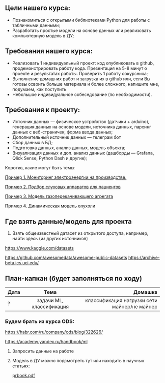 
## Цели нашего курса:

- Познакомиться с открытыми библиотеками Python для работы с табличными данными;
- Разработать простые модели на основе данных или реализовать компьютерную модель в ДУ;

## Требования нашего курса:

- Реализовать 1 индивидуальный проект: код опубликовать в github, продемонстрировать работу кода. Презентация на 5-8 минут о проекте и результатах работы. Проверить 1 работу сокурсника;
- Выполнение домашних работ и загрузка их в github или, если Вы готовы освоить больше материала и более сложного, напишите мне, подумаем, как поступить
- Небольшое индивидуальное собеседование (по необходимости).

## Требования к проекту:

- Источник данных — физическое устройство (датчики + arduino), генерация данных на основе модели, источника данных, парсинг данных с веб-страничек, форма ввода данных;
- Дополнительный источник данных — телеграм бот
- Сбор данных в БД;
- Подготовка данных, анализ данных, модель объекта;
- Визуализация данных и доп. анализ данных (дашборды — Grafana, Qlick Sense, Python Dash и другие);

Коротко, какие могут быть темы:

[Пример 1. Мониторинг электроэнергии на производстве. ](https://www.notion.so/1-c702e38dda4b4b8d921ce3b5cc45c944?pvs=21)

[Пример 2. Подбор слуховых аппаратов для пациентов](https://www.notion.so/2-800f16a63eb54b109bbee21fb6445c29?pvs=21)

[Пример 3. Модель газоперекачивающего агрегата](https://www.notion.so/3-b2bfdddd1a47492d93d1b146cb635a49?pvs=21)

[Пример 4. Динамическая модель опухоли](https://www.notion.so/4-f50445b2530345cc9f689ce64f1077c8?pvs=21)



## Где взять данные/модель для проекта
1. Взять общеизвестный датасет из открытого доступа, например, найти здесь (из других источников)	

https://www.kaggle.com/datasets 

https://github.com/awesomedata/awesome-public-datasets 
[](https://www.kaggle.com/datasets)https://archive-beta.ics.uci.edu/


## План-капкан (будет заполняться по ходу)
| Дата       | Тема                | Домашка |
| ------------- |:------------------:| -----:|
| ?     |  задачи ML, классификация  | классификация нагрузки сети майнер/не майнер  |

### Будем брать из курса ODS:

https://habr.com/ru/company/ods/blog/322626/

https://academy.yandex.ru/handbook/ml

1. Запросить данные на работе
2. Модель в ДУ можно подсмотреть тут или находить в научных статьях:
    
    [prbook.pdf](https://prod-files-secure.s3.us-west-2.amazonaws.com/967bc864-fa93-4ebb-a65a-1738a06dd035/807630ea-9602-41b9-a301-d10520a98cc2/prbook.pdf)
